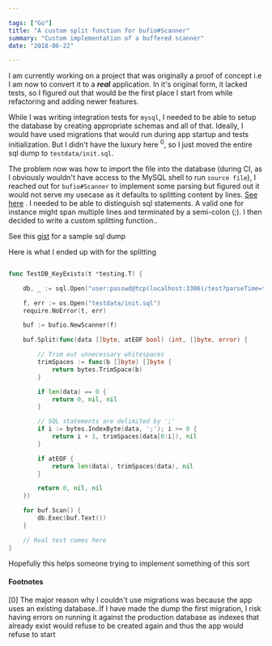 ```yaml
---

tags: ["Go"]
title: "A custom split function for bufio#Scanner"
summary: "Custom implementation of a buffered scanner"
date: "2018-06-22"

---
```


I am currently working on a project that was originally a proof of concept i.e
I am now to convert it to a ___real___ application. In it's original form, it lacked
tests, so I figured out that would be the first place I start from while
refactoring and adding newer features.

While I was writing integration tests for `mysql`, I needed to be able to
setup the database by creating appropriate schemas and all of that. Ideally, I
would have used migrations that would run during app startup and tests
initialization. But I didn't have the luxury here <sup>0</sup>, so I just moved
the entire sql dump to `testdata/init.sql`.

The problem now was how to import the file into the database (during CI, as I
obviously wouldn't have access to the MySQL shell to run `source file`), I
reached out for `bufio#Scanner` to implement some parsing but figured out it would not serve my usecase as
it defaults to splitting content by lines. [See here](https://godoc.org/bufio/#NewScanner) . I needed to be able to distinguish sql statements.
A valid one for instance might span multiple lines and terminated by a
semi-colon (;). I then decided to write a custom splitting function..


See this [gist](https://gist.github.com/adelowo/4de408f0b272a4e746b0a2678e7de411) for a sample sql dump

Here is what I ended up with for the splitting

```go

func TestDB_KeyExists(t *testing.T) {

	db, _ := sql.Open("user:passwd@tcp(localhost:3306)/test?parseTime=true")

	f, err := os.Open("testdata/init.sql")
	require.NoError(t, err)

	buf := bufio.NewScanner(f)

	buf.Split(func(data []byte, atEOF bool) (int, []byte, error) {

		// Trim out unnecessary whitespaces
		trimSpaces := func(b []byte) []byte {
			return bytes.TrimSpace(b)
		}

		if len(data) == 0 {
			return 0, nil, nil
		}

		// SQL statements are delimited by ';'
		if i := bytes.IndexByte(data, ';'); i >= 0 {
			return i + 1, trimSpaces(data[0:i]), nil
		}

		if atEOF {
			return len(data), trimSpaces(data), nil
		}

		return 0, nil, nil
	})

	for buf.Scan() {
		db.Exec(buf.Text())
	}

	// Real test comes here
}

``````

Hopefully this helps someone trying to implement something of this sort


#### Footnotes

<div id="footnotes"> </div>

[0] The major reason why I couldn't use migrations was because the app uses an
existing database..If I have made the dump the first migration, I risk having
errors on running it against the production database as indexes that already
exist would refuse to be created again and thus the app would refuse to start

